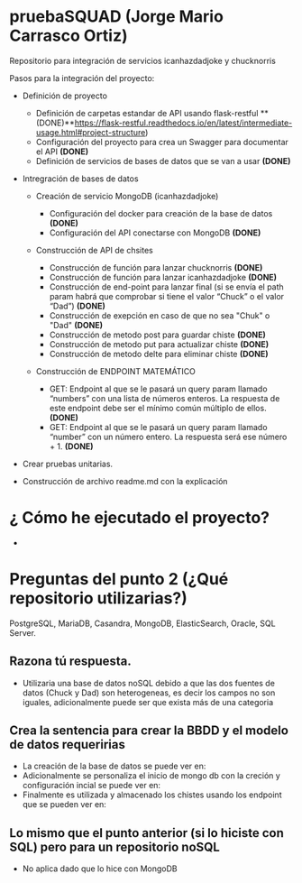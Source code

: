 # pruebaSQUAD (Jorge Mario Carrasco Ortiz)
Repositorio para integración de servicios icanhazdadjoke y chucknorris

Pasos para la integración del proyecto:

* Definición de proyecto
	- Definición de carpetas estandar de API usando flask-restful **(DONE)**https://flask-restful.readthedocs.io/en/latest/intermediate-usage.html#project-structure)
	- Configuración del proyecto para crea un Swagger para documentar el API **(DONE)**
	- Definición de servicios de bases de datos que se van a usar **(DONE)**
	
* Intregración de bases de datos
	* Creación de servicio MongoDB (icanhazdadjoke)
		- Configuración del docker para creación de la base de datos **(DONE)**
		- Configuración del API conectarse con MongoDB **(DONE)**
	
	* Construcción de API de chsites
		- Construcción de función para lanzar chucknorris **(DONE)**
		- Construcción de función para lanzar icanhazdadjoke **(DONE)**
		- Construcción de end-point para lanzar final (si se envía el path param habrá que comprobar si tiene el valor “Chuck” o el valor “Dad”) **(DONE)**
		- Construcción de exepción en caso de que no sea "Chuk" o "Dad" **(DONE)**
		- Construcción de metodo post para guardar chiste **(DONE)**
		- Construcción de metodo put para actualizar chiste **(DONE)**
		- Construcción de metodo delte para eliminar chiste **(DONE)**
	* Construcción de ENDPOINT MATEMÁTICO
		- GET: Endpoint al que se le pasará un query param llamado “numbers” con una lista de números enteros. La  respuesta de este endpoint debe ser el mínimo común múltiplo de ellos. **(DONE)**
		- GET: Endpoint al que se le pasará un query param llamado “number” con un número entero. La respuesta será ese número + 1. **(DONE)**
* Crear pruebas unitarias. 
* Construcción de archivo readme.md con la explicación 


# ¿ Cómo he ejecutado el proyecto?

* 


# Preguntas del punto 2 (¿Qué repositorio utilizarias?)

PostgreSQL, MariaDB, Casandra, MongoDB, ElasticSearch, Oracle, SQL Server.

## Razona tú respuesta.

* Utilizaria una base de datos noSQL debido a que las dos fuentes de datos (Chuck y Dad) son heterogeneas, es decir los campos no son iguales, adicionalmente puede ser que exista más de una categoria 

## Crea la sentencia para crear la BBDD y el modelo de datos requeririas

* La creación de la base de datos se puede ver en:  
* Adicionalmente se personaliza el inicio de mongo db con la creción y configuración incial se puede ver en:
* Finalmente es utilizada y almacenado los chistes usando los endpoint que se pueden ver en: 

## Lo mismo que el punto anterior (si lo hiciste con SQL) pero para un repositorio noSQL

* No aplica dado que lo hice con MongoDB


